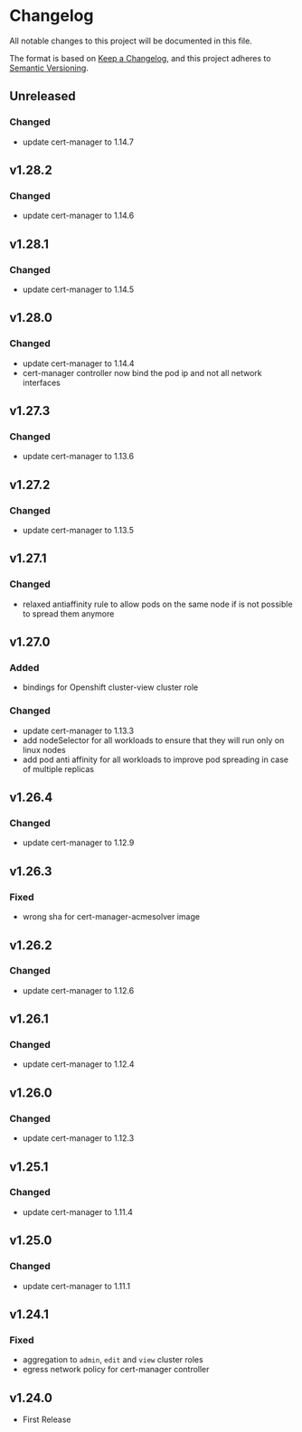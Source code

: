 # Changelog

All notable changes to this project will be documented in this file.

The format is based on [Keep a Changelog](https://keepachangelog.com/en/1.0.0/),
and this project adheres to [Semantic Versioning](https://semver.org/spec/v2.0.0.html).

## Unreleased

### Changed

- update cert-manager to 1.14.7

## v1.28.2

### Changed

- update cert-manager to 1.14.6

## v1.28.1

### Changed

- update cert-manager to 1.14.5

## v1.28.0

### Changed

- update cert-manager to 1.14.4
- cert-manager controller now bind the pod ip and not all network interfaces

## v1.27.3

### Changed

- update cert-manager to 1.13.6

## v1.27.2

### Changed

- update cert-manager to 1.13.5

## v1.27.1

### Changed

- relaxed antiaffinity rule to allow pods on the same node if is not possible to spread them anymore

## v1.27.0

### Added

- bindings for Openshift cluster-view cluster role

### Changed

- update cert-manager to 1.13.3
- add nodeSelector for all workloads to ensure that they will run only on linux nodes
- add pod anti affinity for all workloads to improve pod spreading in case of multiple replicas

## v1.26.4

### Changed

- update cert-manager to 1.12.9

## v1.26.3

### Fixed

- wrong sha for cert-manager-acmesolver image

## v1.26.2

### Changed

- update cert-manager to 1.12.6

## v1.26.1

### Changed

- update cert-manager to 1.12.4

## v1.26.0

### Changed

- update cert-manager to 1.12.3

## v1.25.1

### Changed

- update cert-manager to 1.11.4

## v1.25.0

### Changed

- update cert-manager to 1.11.1

## v1.24.1

### Fixed

- aggregation to `admin`, `edit` and `view` cluster roles
- egress network policy for cert-manager controller

## v1.24.0

- First Release
